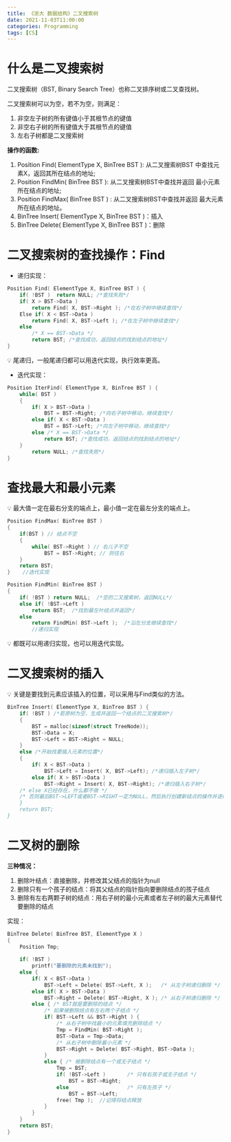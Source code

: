 ```yaml
---
title: 《浙大 数据结构》二叉搜索树
date: 2021-11-03T11:00:00
categories: Programming
tags: [CS]
---
```


# 什么是二叉搜索树

二叉搜索树（BST, Binary Search Tree）也称二叉排序树或二叉查找树。

二叉搜索树可以为空，若不为空，则满足：

1. 非空左子树的所有键值小于其根节点的键值
2. 非空右子树的所有键值大于其根节点的键值
3. 左右子树都是二叉搜索树

**操作的函数:**

1. Position Find( ElementType X, BinTree BST ): 从二叉搜索树BST 中查找元素X，返回其所在结点的地址;
2. Position FindMin( BinTree BST ): 从二叉搜索树BST中查找并返回 最小元素所在结点的地址;
3. Position FindMax( BinTree BST ) : 从二叉搜索树BST中查找并返回 最大元素所在结点的地址。
4. BinTree Insert( ElementType X, BinTree BST )：插入
5. BinTree Delete( ElementType X, BinTree BST )：删除

# 二叉搜索树的查找操作：Find

- 递归实现：

```c
Position Find( ElementType X, BinTree BST ) {
    if( !BST )  return NULL; /*查找失败*/ 
    if( X > BST->Data )
        return Find( X, BST->Right ); /*在右子树中继续查找*/
    Else if( X < BST->Data )
        return Find( X, BST->Left ); /*在左子树中继续查找*/
    else 
        /* X == BST->Data */
        return BST; /*查找成功，返回结点的找到结点的地址*/
}
```

<aside>
💡 尾递归，一般尾递归都可以用迭代实现，执行效率更高。

</aside>

- 迭代实现：

```c
Position IterFind( ElementType X, BinTree BST ) {
    while( BST ) 
    {
        if( X > BST->Data )
            BST = BST->Right; /*向右子树中移动，继续查找*/ 
        else if( X < BST->Data )
            BST = BST->Left; /*向左子树中移动，继续查找*/ 
        else /* X == BST->Data */
            return BST; /*查找成功，返回结点的找到结点的地址*/ 
    }
        return NULL; /*查找失败*/
}
```

# 查找最大和最小元素

<aside>
💡 最大值一定在最右分支的端点上，最小值一定在最左分支的端点上。

</aside>

```c
Position FindMax( BinTree BST )
{
    if(BST ) // 结点不空
    {
        while( BST->Right ) // 右儿子不空
            BST = BST->Right; // 则往右
    }
    return BST;
}    //迭代实现
```

```c
Position FindMin( BinTree BST )
{
    if( !BST ) return NULL;  /*空的二叉搜索树，返回NULL*/
    else if( !BST->Left )
        return BST;  /*找到最左叶结点并返回*/
    else 
        return FindMin( BST->Left );  /*沿左分支继续查找*/
        //递归实现
```

<aside>
💡 都既可以用递归实现，也可以用迭代实现。

</aside>

# 二叉搜索树的插入

<aside>
💡 关键是要找到元素应该插入的位置，可以采用与Find类似的方法。

</aside>

```c
BinTree Insert( ElementType X, BinTree BST ) {
    if( !BST ) /*若原树为空，生成并返回一个结点的二叉搜索树*/
    { 
        BST = malloc(sizeof(struct TreeNode)); 
        BST->Data = X;            
        BST->Left = BST->Right = NULL;
    }
    else /*开始找要插入元素的位置*/ 
    {
        if( X < BST->Data )
            BST->Left = Insert( X, BST->Left); /*递归插入左子树*/
        else if( X > BST->Data )
            BST->Right = Insert( X, BST->Right); /*递归插入右子树*/
    /* else X已经存在，什么都不做 */
    /* 否则最后BST->LEFT或者BST->RIGHT一定为NULL，然后执行创建新结点的操作并逐级返回
    }
    return BST;
}
```

# 二叉树的删除

**三种情况：**

1. 删除叶结点：直接删除，并修改其父结点的指针为null
2. 删除只有一个孩子的结点：将其父结点的指针指向要删除结点的孩子结点
3. 删除有左右两颗子树的结点：用右子树的最小元素或者左子树的最大元素替代要删除的结点

实现：

```c
BinTree Delete( BinTree BST, ElementType X ) 
{ 
    Position Tmp; 
 
    if( !BST ) 
        printf("要删除的元素未找到"); 
    else {
        if( X < BST->Data ) 
            BST->Left = Delete( BST->Left, X );   /* 从左子树递归删除 */
        else if( X > BST->Data ) 
            BST->Right = Delete( BST->Right, X ); /* 从右子树递归删除 */
        else { /* BST就是要删除的结点 */
            /* 如果被删除结点有左右两个子结点 */ 
            if( BST->Left && BST->Right ) {
                /* 从右子树中找最小的元素填充删除结点 */
                Tmp = FindMin( BST->Right );
                BST->Data = Tmp->Data;
                /* 从右子树中删除最小元素 */
                BST->Right = Delete( BST->Right, BST->Data );
            }
            else { /* 被删除结点有一个或无子结点 */
                Tmp = BST; 
                if( !BST->Left )       /* 只有右孩子或无子结点 */
                    BST = BST->Right; 
                else                   /* 只有左孩子 */
                    BST = BST->Left;
                free( Tmp );  //记得将结点释放
            }
        }
    }
    return BST;
}
```